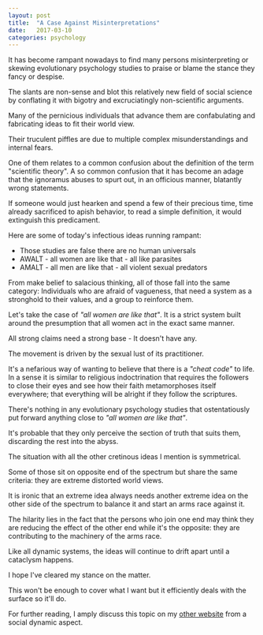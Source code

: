 ```yaml
---
layout: post
title:  "A Case Against Misinterpretations"
date:   2017-03-10
categories: psychology
---
```




It has become rampant nowadays to find many persons misinterpreting or
skewing evolutionary psychology studies to praise or blame the stance
they fancy or despise.

The slants are non-sense and blot this relatively new field of social
science by conflating it with bigotry and excruciatingly non-scientific
arguments.

Many of the pernicious individuals that advance them are confabulating
and fabricating ideas to fit their world view.

Their truculent piffles are due to multiple complex misunderstandings
and internal fears.

One of them relates to a common confusion about the definition of the
term "scientific theory". A so common confusion that it has become an
adage that the ignoramus abuses to spurt out, in an officious manner,
blatantly wrong statements.

If someone would just hearken and spend a few of their precious time,
time already sacrificed to apish behavior, to read a simple definition,
it would extinguish this predicament.

Here are some of today's infectious ideas running rampant:

* Those studies are false there are no human universals
* AWALT - all women are like that - all like parasites
* AMALT - all men are like that - all violent sexual predators

From make belief to salacious thinking, all of those fall into the same
category: Individuals who are afraid of vagueness, that need a system
as a stronghold to their values, and a group to reinforce them.

Let's take the case of _"all women are like that"_. It is a strict system
built around the presumption that all women act in the exact same manner.

All strong claims need a strong base - It doesn't have any.

The movement is driven by the sexual lust of its practitioner.

It's a nefarious way of wanting to believe that there is a _"cheat
code"_ to life. In a sense it is similar to religious indoctrination
that requires the followers to close their eyes and see how their faith
metamorphoses itself everywhere; that everything will be alright if they
follow the scriptures.

There's nothing in any evolutionary psychology studies that ostentatiously
put forward anything close to _"all women are like that"_.

It's probable that they only perceive the section of truth that suits
them, discarding the rest into the abyss.

The situation with all the other cretinous ideas I mention is symmetrical.

Some of those sit on opposite end of the spectrum but share the same
criteria: they are extreme distorted world views.

It is ironic that an extreme idea always needs another extreme idea
on the other side of the spectrum to balance it and start an arms race
against it.

The hilarity lies in the fact that the persons who join one end may think
they are reducing the effect of the other end while it's the opposite:
they are contributing to the machinery of the arms race.

Like all dynamic systems, the ideas will continue to drift apart until
a cataclysm happens.

I hope I've cleared my stance on the matter.

This won't be enough to cover what I want but it efficiently deals with
the surface so it'll do.

For further reading, I amply discuss this topic on my [other
website](http://psychology.wtf) from a social dynamic aspect.

